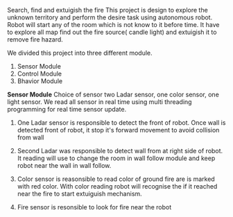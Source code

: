 Search, find and extuigish the fire
This project is design to explore the unknown territory and perform the desire task using autonomous robot. 
Robot will start any of the room which is not know to it before time. It have to explore all map find out the fire source( candle light) 
and extuigish it to remove fire hazard. 

We divided this project into three different module.

  1) Sensor Module
  2) Control Module
  3) Bhavior Module
  
  **Sensor Module**
Choice of sensor two Ladar sensor, one color sensor, one light sensor. We read all sensor in real time using multi threading programming for real time sensor update.

  1) One Ladar sensor is responsible to detect the front of robot. Once wall is detected front of robot, it stop it's forward movement to 
  avoid collision from wall

  2) Second Ladar was responsible to detect wall from at right side of robot. It reading will use to change the room in wall follow module
  and keep robot near the wall in wall follow.

  3) Color sensor is reasonsible to read color of ground fire are is marked with red color. With color reading robot will recognise the if
  it reached near the fire to start extuiguish mechanism.

  4) Fire sensor is resonsible to look for fire near the robot
